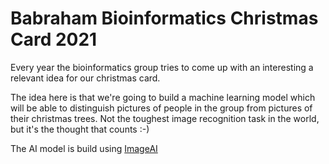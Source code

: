 # Babraham Bioinformatics Christmas Card 2021

Every year the bioinformatics group tries to come up with an interesting a relevant idea for our christmas card.

The idea here is that we're going to build a machine learning model which will be able to distinguish pictures of people in the group from pictures of their christmas trees.  Not the toughest image recognition task in the world, but it's the thought that counts :-)

The AI model is build using [ImageAI](https://github.com/OlafenwaMoses/ImageAI)
